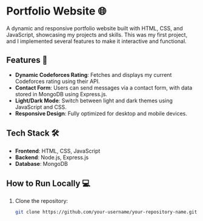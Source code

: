 # Portfolio Website 🌐

A dynamic and responsive portfolio website built with HTML, CSS, and JavaScript, showcasing my projects and skills. This was my first project, and I implemented several features to make it interactive and functional.

## Features 🚀

- **Dynamic Codeforces Rating**: Fetches and displays my current Codeforces rating using their API.
- **Contact Form**: Users can send messages via a contact form, with data stored in MongoDB using Express.js.
- **Light/Dark Mode**: Switch between light and dark themes using JavaScript and CSS.
- **Responsive Design**: Fully optimized for desktop and mobile devices.

## Tech Stack 🛠️

- **Frontend**: HTML, CSS, JavaScript
- **Backend**: Node.js, Express.js
- **Database**: MongoDB

## How to Run Locally 💻

1. Clone the repository:
   ```bash
   git clone https://github.com/your-username/your-repository-name.git
